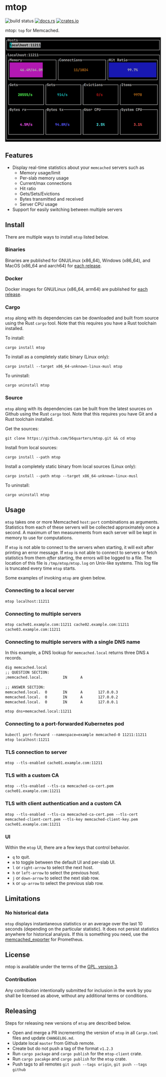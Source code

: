 # mtop

![build status](https://github.com/56quarters/mtop/actions/workflows/rust.yml/badge.svg)
[![docs.rs](https://docs.rs/mtop/badge.svg)](https://docs.rs/mtop/)
[![crates.io](https://img.shields.io/crates/v/mtop.svg)](https://crates.io/crates/mtop/)

mtop: `top` for Memcached.

![mtop](mtop.png)

## Features

* Display real-time statistics about your `memcached` servers such as
  * Memory usage/limit
  * Per-slab memory usage
  * Current/max connections
  * Hit ratio
  * Gets/Sets/Evictions
  * Bytes transmitted and received
  * Server CPU usage
* Support for easily switching between multiple servers

## Install

There are multiple ways to install `mtop` listed below.

### Binaries

Binaries are published for GNU/Linux (x86_64), Windows (x86_64), and MacOS (x86_64 and aarch64)
for [each release](https://github.com/56quarters/mtop/releases).

### Docker

Docker images for GNU/Linux (x86_64, arm64) are published for [each release](https://hub.docker.com/r/56quarters/mtop).

### Cargo

`mtop` along with its dependencies can be downloaded and built from source using the
Rust `cargo` tool. Note that this requires you have a Rust toolchain installed.

To install:

```
cargo install mtop
```

To install as a completely static binary (Linux only):

```
cargo install --target x86_64-unknown-linux-musl mtop 
```

To uninstall:

```
cargo uninstall mtop
```

### Source

`mtop` along with its dependencies can be built from the latest sources on Github using
the Rust `cargo` tool. Note that this requires you have Git and a Rust toolchain installed.

Get the sources:

```
git clone https://github.com/56quarters/mtop.git && cd mtop
```

Install from local sources:

```
cargo install --path mtop
```

Install a completely static binary from local sources (Linux only):

```
cargo install --path mtop --target x86_64-unknown-linux-musl
```

To uninstall:

```
cargo uninstall mtop
```

## Usage

`mtop` takes one or more Memcached `host:port` combinations as arguments. Statistics from
each of these  servers will be collected approximately once a second. A maximum of ten
measurements from each server will be kept in memory to use for computations.

If `mtop` is not able to connect to the servers when starting, it will exit after printing
an error message. If `mtop` is not able to connect to servers or fetch statistics from
them _after_ starting, the errors will be logged to a file. The location of this file is
`/tmp/mtop/mtop.log` on Unix-like systems. This log file is truncated every time `mtop`
starts.

Some examples of invoking `mtop` are given below.

### Connecting to a local server
```
mtop localhost:11211
```

### Connecting to multiple servers

```
mtop cache01.example.com:11211 cache02.example.com:11211 cache03.example.com:11211
```

### Connecting to multiple servers with a single DNS name

In this example, a DNS lookup for `memcached.local` returns three DNS `A` records.

```
dig memcached.local
;; QUESTION SECTION:
;memcached.local.         IN      A

;; ANSWER SECTION:
memcached.local.  0       IN      A       127.0.0.3
memcached.local.  0       IN      A       127.0.0.2
memcached.local.  0       IN      A       127.0.0.1
```

```
mtop dns+memcached.local:11211
```

### Connecting to a port-forwarded Kubernetes pod

```
kubectl port-forward --namespace=example memcached-0 11211:11211
mtop localhost:11211
```

### TLS connection to server

```
mtop --tls-enabled cache01.example.com:11211
```

### TLS with a custom CA

```
mtop --tls-enabled --tls-ca memcached-ca-cert.pem cache01.example.com:11211
```

### TLS with client authentication and a custom CA

```
mtop --tls-enabled --tls-ca memcached-ca-cert.pem --tls-cert memcached-client-cert.pem --tls-key memcached-client-key.pem cache01.example.com:11211
```

### UI

Within the `mtop` UI, there are a few keys that control behavior.

* `q` to quit.
* `m` to toggle between the default UI and per-slab UI.
* `l` or `right-arrow` to select the next host.
* `h` or `left-arrow` to select the previous host.
* `j` or `down-arrow` to select the next slab row.
* `k` or `up-arrow` to select the previous slab row.

## Limitations

### No historical data

`mtop` displays instantaneous statistics or an average over the last 10 seconds (depending on
the particular statistic). It does not persist statistics anywhere for historical analysis. If
this is something you need, use the [memcached_exporter](https://github.com/prometheus/memcached_exporter)
for Prometheus.

## License

mtop is available under the terms of the [GPL, version 3](LICENSE).

### Contribution

Any contribution intentionally submitted  for inclusion in the work by you
shall be licensed as above, without any additional terms or conditions.

## Releasing

Steps for releasing new versions of `mtop` are described below.

* Open and merge a PR incrementing the version of `mtop` in all `Cargo.toml` files and update `CHANGELOG.md`.
* Update local `master` from Github remote.
* Create but do not push a tag of the format `v1.2.3`
* Run `cargo package` and `cargo publish` for the `mtop-client` crate.
* Run `cargo pacakge` and `cargo publish` for the `mtop` crate.
* Push tags to all remotes `git push --tags origin`, `git push --tags github`
